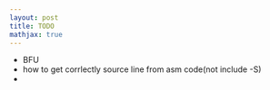 ```yaml
---
layout: post
title: TODO
mathjax: true
---
```


+ BFU
+ how to get corrlectly source line from asm code(not include -S)
+ 
